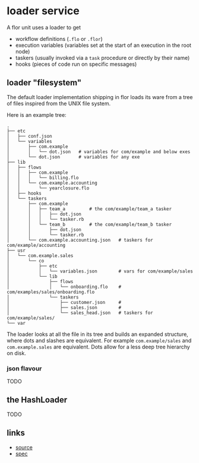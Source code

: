 
# loader service

A flor unit uses a loader to get

* workflow definitions (`.flo` or `.flor`)
* execution variables (variables set at the start of an execution in the root node)
* taskers (usually invoked via a `task` procedure or directly by their name)
* hooks (pieces of code run on specific messages)

## loader "filesystem"

The default loader implementation shipping in flor loads its ware from a tree of files inspired from the UNIX file system.

Here is an example tree:
```
.
├── etc
│   ├── conf.json
│   └── variables
│       ├── com.example
│       │   └── dot.json   # variables for com/example and below exes
│       └── dot.json       # variables for any exe
├── lib
│   ├── flows
│   │   ├── com.example
│   │   │   └── billing.flo
│   │   └── com.example.accounting
│   │       └── yearclosure.flo
│   ├── hooks
│   └── taskers
│       ├── com.example
│       │   ├── team_a         # the com/example/team_a tasker
│       │   │   ├── dot.json
│       │   │   └── tasker.rb
│       │   └── team_b         # the com/example/team_b tasker
│       │       ├── dot.json
│       │       └── tasker.rb
│       └── com.example.accounting.json   # taskers for com/example/accounting
├── usr
│   └── com.example.sales
│       └── co
│           ├── etc
│           │   └── variables.json        # vars for com/example/sales
│           └── lib
│               ├── flows
│               │   └── onboarding.flo    # com/examples/sales/onboarding.flo
│               └── taskers
│                   ├── customer.json     #
│                   ├── sales.json        #
│                   └── sales_head.json   # taskers for com/example/sales/
└── var
```

The loader looks at all the file in its tree and builds an expanded structure, where dots and slashes are equivalent. For example `com.example/sales` and `com.example.sales` are equivalent. Dots allow for a less deep tree hierarchy on disk.

### json flavour

TODO


## the HashLoader

TODO


## links

* [source](../lib/flor/unit/loader.rb)
* [spec](../spec/unit/loader_spec.rb)


